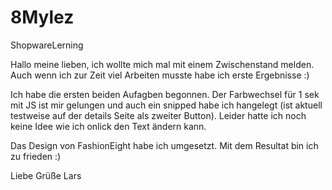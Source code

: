# 8Mylez
ShopwareLerning

Hallo meine lieben,
ich wollte mich mal mit einem Zwischenstand melden. Auch wenn ich zur Zeit
viel Arbeiten musste habe ich erste Ergebnisse :)

Ich habe die ersten beiden Aufagben begonnen.
Der Farbwechsel für 1 sek mit JS ist mir gelungen und auch ein snipped habe ich hangelegt 
(ist aktuell testweise auf der details Seite als zweiter Button). Leider hatte ich noch keine
Idee wie ich onlick den Text ändern kann.

Das Design von FashionEight habe ich umgesetzt. Mit dem Resultat bin ich zu frieden :)

Liebe Grüße 
Lars 

